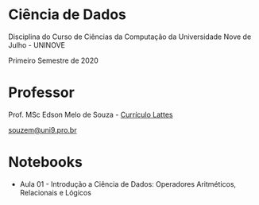 # Ciência de Dados

<p>Disciplina do Curso de Ciências da Computação da Universidade Nove de Julho - UNINOVE</p>
<p>Primeiro Semestre de 2020</p>

# Professor
Prof. MSc Edson Melo de Souza - [Currículo Lattes](http://lattes.cnpq.br/2641658716558510/)

<souzem@uni9.pro.br>

# Notebooks
* Aula 01 - Introdução a Ciência de Dados: Operadores Aritméticos, Relacionais e Lógicos
